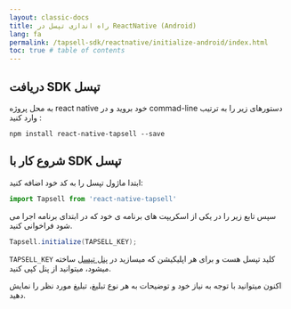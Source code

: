 ```yaml
---
layout: classic-docs
title: راه اندازی تپسل در ReactNative (Android)
lang: fa
permalink: /tapsell-sdk/reactnative/initialize-android/index.html
toc: true # table of contents
---
```



## دریافت SDK تپسل
به محل پروژه react native خود بروید و در commad-line دستورهای زیر را به ترتیب وارد کنید :

```console
npm install react-native-tapsell --save
```


## شروع کار با SDK تپسل
ابتدا ماژول تپسل را به کد خود اضافه کنید:

```javascript
import Tapsell from 'react-native-tapsell'
```

سپس تابع زیر را در یکی از اسکریپت های برنامه ی خود که در ابتدای برنامه اجرا می شود فراخوانی کنید.

```c#
Tapsell.initialize(TAPSELL_KEY);
```

`TAPSELL_KEY` کلید تپسل هست و برای هر اپلیکیشن که میسازید در [پنل تپسل](https://dashboard.tapsell.ir/) ساخته میشود، میتوانید از پنل کپی کنید.

اکنون میتوانید با توجه به نیاز خود و توضیحات به هر نوع تبلیغ، تبلیغ مورد نظر را نمایش دهید.
